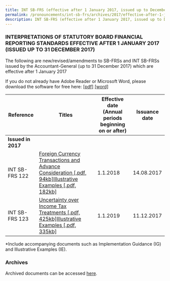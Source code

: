 ```yaml
---
title: INT SB-FRS (effective after 1 January 2017, issued up to December 2017)
permalink: /pronouncements/int-sb-frs/archives/2017/effective-after-1-january-2017-issued-up-to-december-2017/
description: INT SB-FRS (effective after 1 January 2017, issued up to December 2017)
---
```

### INTERPRETATIONS OF STATUTORY BOARD FINANCIAL REPORTING STANDARDS EFFECTIVE AFTER 1 JANUARY 2017 (ISSUED UP TO 31 DECEMBER 2017)

The following are new/revised/amendments to SB-FRSs and INT SB-FRSs issued by the Accountant-General (up to 31 December 2017) which are effective after 1 January 2017

If you do not already have Adobe Reader or Microsoft Word, please download the software for free here: [\[pdf\]](http://www.adobe.com/products/acrobat/readstep2.html) [\[word\]](http://www.microsoft.com/downloads/details.aspx?FamilyID=95e24c87-8732-48d5-8689-ab826e7b8fdf&DisplayLang=en)

| Reference | Titles | Effective date (Annual periods beginning on or after) | Issuance date |
| -------- | -------- | -------- | -------- |
| **Issued in 2017** |  |  |  |
| INT SB-FRS 122 | [Foreign Currency Transactions and Advance Consideration [.pdf, 94kb]](/files/Docs/Default%20Source/Int%20Sb%20Frs/Aft%201%20Jan%202017%20to%20Dec%202017/int_sb-frs_122.pdf)[Illustrative Examples [.pdf, 182kb]](/files/Docs/Default%20Source/Int%20Sb%20Frs/Aft%201%20Jan%202017%20to%20Dec%202017/int_sb-frs_122_ie.pdf) | 1.1.2018 | 14.08.2017 |
| INT SB-FRS 123 | [Uncertainty over Income Tax Treatments [.pdf, 425kb]](/files/Docs/Default%20Source/Int%20Sb%20Frs/Aft%201%20Jan%202017%20to%20Dec%202017/int_sb-frs_123_(2019).pdf)[Illustrative Examples [.pdf, 335kb]](/files/Docs/Default%20Source/Int%20Sb%20Frs/Aft%201%20Jan%202017%20to%20Dec%202017/int_sb-frs_123_ie_(2019).pdf) | 1.1.2019 | 11.12.2017 |

\*Include accompanying documents such as Implementation Guidance (IG) and Illustrative Examples (IE).

### Archives 

Archived documents can be accessed [here](/pronouncements/interpretations-of-sb-frs/archives).